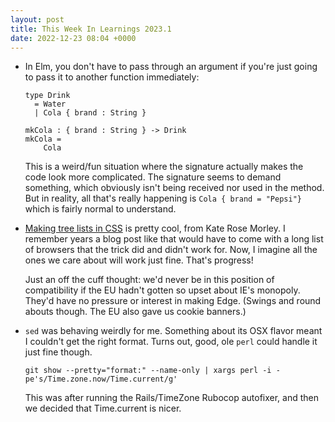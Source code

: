 ```yaml
---
layout: post
title: This Week In Learnings 2023.1
date: 2022-12-23 08:04 +0000
---
```


* In Elm, you don't have to pass through an argument if you're just going to pass it to another function immediately:
  
  ```
  type Drink
    = Water
    | Cola { brand : String }
  
  mkCola : { brand : String } -> Drink
  mkCola =
      Cola
  ```
  
  This is a weird/fun situation where the signature actually makes the code look more complicated. The signature seems to
  demand something, which obviously isn't being received nor used in the method. But in reality, all that's really happening
  is `Cola { brand = "Pepsi"}` which is fairly normal to understand.

* [Making tree lists in CSS](https://iamkate.com/code/tree-views/) is pretty cool, from Kate Rose Morley. I remember years
  a blog post like that would have to come with a long list of browsers that the trick did and didn't work for. Now, I imagine
  all the ones we care about will work just fine. That's progress!
  
  Just an off the cuff thought: we'd never be in this position of compatibility if the EU hadn't gotten so upset about IE's
  monopoly. They'd have no pressure or interest in making Edge. (Swings and round abouts though. The EU also gave us cookie
  banners.)

* `sed` was behaving weirdly for me. Something about its OSX flavor meant I couldn't get the right format. Turns out, good,
  ole `perl` could handle it just fine though.
  
  `git show --pretty="format:" --name-only | xargs perl -i -pe's/Time.zone.now/Time.current/g'`
  
  This was after running the Rails/TimeZone Rubocop autofixer, and then we decided that Time.current is nicer.
